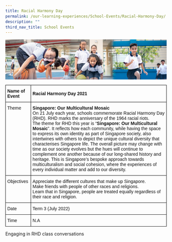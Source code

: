 ```yaml
---
title: Racial Harmony Day
permalink: /our-learning-experiences/School-Events/Racial-Harmony-Day/
description: ""
third_nav_title: School Events
---
```

![](/images/Our%20Learning%20Experiences.jpg)

<style type="text/css">
.tg  {border-collapse:collapse;border-spacing:0;}
.tg td{border-color:black;border-style:solid;border-width:1px;font-family:Arial, sans-serif;font-size:14px;
  overflow:hidden;padding:10px 5px;word-break:normal;}
.tg th{border-color:black;border-style:solid;border-width:1px;font-family:Arial, sans-serif;font-size:14px;
  font-weight:normal;overflow:hidden;padding:10px 5px;word-break:normal;}
.tg .tg-vqa7{color:#121212;font-weight:bold;text-align:left;vertical-align:middle}
.tg .tg-clkh{color:#121212;font-weight:bold;text-align:left;vertical-align:top}
.tg .tg-n1eo{color:#121212;text-align:left;vertical-align:middle}
.tg .tg-kk00{color:#121212;text-align:left;vertical-align:top}
</style>
<table class="tg">
<thead>
  <tr>
    <th class="tg-clkh">Name of Event</th>
    <th class="tg-vqa7">Racial Harmony Day 2021</th>
  </tr>
</thead>
<tbody>
  <tr>
    <td class="tg-kk00">Theme</td>
    <td class="tg-clkh">Singapore: Our Multicultural Mosaic <br><span style="font-weight:normal;color:#121212"> On 21 July each year, schools commemorate Racial Harmony Day (RHD). RHD marks the anniversary of the 1964 racial riots.</span><br><span style="font-weight:normal;color:#121212">The theme for RHD this year is “</span>Singapore: Our Multicultural Mosaic<span style="font-weight:normal;color:#121212">”. It reflects how each community, while having the space to express its own identity as part of Singapore society, also intertwines with others to depict the unique cultural diversity that characterises Singapore life. The overall picture may change with time as our society evolves but the hues will continue to complement one another because of our long-shared history and heritage. This is Singapore’s bespoke approach towards multiculturalism and social cohesion, where the experiences of every individual matter and add to our diversity.</span><br></td>
  </tr>
  <tr>
    <td class="tg-kk00">Objectives</td>
    <td class="tg-kk00">Appreciate the different cultures that make up Singapore. <br> Make friends with people of other races and religions. <br> Learn that in Singapore, people are treated equally regardless of their race and religion.</td>
  </tr>
  <tr>
    <td class="tg-kk00">Date</td>
    <td class="tg-n1eo">Term 3 (July 2022)</td>
  </tr>
  <tr>
    <td class="tg-kk00">Time</td>
    <td class="tg-kk00"><span style="font-weight:normal;color:#121212">N.A</span></td>
  </tr>
</tbody>
</table>

Engaging in RHD class conversations